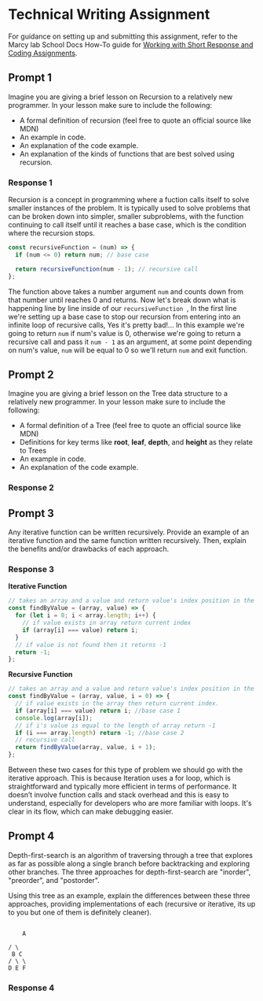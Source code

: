 # Technical Writing Assignment

For guidance on setting up and submitting this assignment, refer to the Marcy lab School Docs How-To guide for [Working with Short Response and Coding Assignments](https://marcylabschool.gitbook.io/marcy-lab-school-docs/fullstack-curriculum/how-tos/working-with-assignments#how-to-work-on-assignments).

## Prompt 1

Imagine you are giving a brief lesson on Recursion to a relatively new programmer. In your lesson make sure to include the following:

- A formal definition of recursion (feel free to quote an official source like MDN)
- An example in code.
- An explanation of the code example.
- An explanation of the kinds of functions that are best solved using recursion.

### Response 1

Recursion is a concept in programming where a fuction calls itself to solve smaller instances of the problem. It is typically used to solve problems that can be broken down into simpler, smaller subproblems, with the function continuing to call itself until it reaches a base case, which is the condition where the recursion stops.

```javascript
const recursiveFunction = (num) => {
  if (num <= 0) return num; // base case

  return recursiveFunction(num - 1); // recursive call
};
```

The function above takes a number argument `num` and counts down from that number until reaches 0 and returns. Now let's break down what is happening line by line inside of our `recursiveFunction `, In the first line we're setting up a base case to stop our recursion from entering into an infinite loop of recursive calls, Yes it's pretty bad!... In this example we're going to return `num` if num's value is 0, otherwise we're going to return a recursive call and pass it `num - 1` as an argument, at some point depending on num's value, `num` will be equal to 0 so we'll return `num` and exit function.

## Prompt 2

Imagine you are giving a brief lesson on the Tree data structure to a relatively new programmer. In your lesson make sure to include the following:

- A formal definition of a Tree (feel free to quote an official source like MDN)
- Definitions for key terms like **root**, **leaf**, **depth**, and **height** as they relate to Trees
- An example in code.
- An explanation of the code example.

### Response 2

## Prompt 3

Any iterative function can be written recursively. Provide an example of an iterative function and the same function written recursively. Then, explain the benefits and/or drawbacks of each approach.

### Response 3

**Iterative Function**

```javascript
// takes an array and a value and return value's index position in the array if it exists
const findByValue = (array, value) => {
  for (let i = 0; i < array.length; i++) {
    // if value exists in array return current index
    if (array[i] === value) return i;
  }
  // if value is not found then it returns -1
  return -1;
};
```

**Recursive Function**

```javascript
// takes an array and a value and return value's index position in the array if it exists. Also has a parameter i that defaults to 0.
const findByValue = (array, value, i = 0) => {
  // if value exists in the array then return current index.
  if (array[i] === value) return i; //base case 1
  console.log(array[i]);
  // if i's value is equal to the length of array return -1
  if (i === array.length) return -1; //base case 2
  // recursive call
  return findByValue(array, value, i + 1);
};
```

Between these two cases for this type of problem we should go with the iterative approach. This is because Iteration uses a for loop, which is straightforward and typically more efficient in terms of performance. It doesn’t involve function calls and stack overhead and this is easy to understand, especially for developers who are more familiar with loops. It's clear in its flow, which can make debugging easier.

## Prompt 4

Depth-first-search is an algorithm of traversing through a tree that explores as far as possible along a single branch before backtracking and exploring other branches. The three approaches for depth-first-search are "inorder", "preorder", and "postorder".

Using this tree as an example, explain the differences between these three approaches, providing implementations of each (recursive or iterative, its up to you but one of them is definitely cleaner).

```

    A

/ \
 B C
/ \ \
D E F

```

### Response 4

```

```
